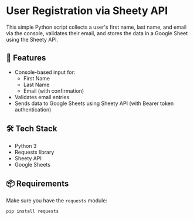 # User Registration via Sheety API

This simple Python script collects a user's first name, last name, and email via the console, validates their email, and stores the data in a Google Sheet using the Sheety API.

## 🔧 Features

- Console-based input for:
  - First Name
  - Last Name
  - Email (with confirmation)
- Validates email entries
- Sends data to Google Sheets using Sheety API (with Bearer token authentication)

## 🛠️ Tech Stack

- Python 3
- Requests library
- Sheety API
- Google Sheets

## 📦 Requirements

Make sure you have the `requests` module:

```bash
pip install requests
